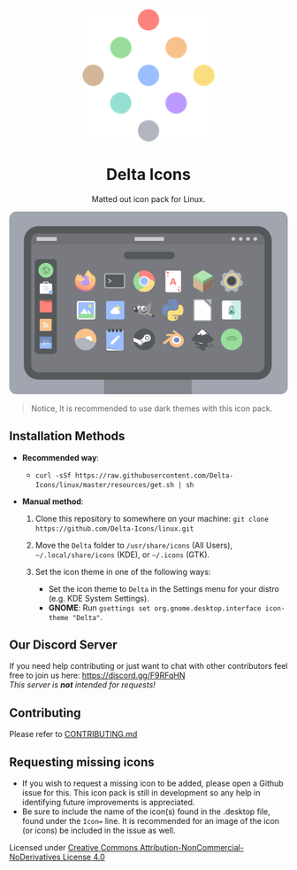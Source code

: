 <p align="center">
	<img src="https://raw.githubusercontent.com/Delta-Icons/Linux/master/delta-logo.png" alt="">
</p>

<h1 align="center" padding="100">Delta Icons</h1>
<p align="center">Matted out icon pack for Linux.</p>

<p align="center">
	<img src="https://raw.githubusercontent.com/Delta-Icons/Linux/master/delta-showcase.png" alt="">
</p>

> Notice, It is recommended to use dark themes with this icon pack.

## Installation Methods

* **Recommended way**:
	- `curl -sSf https://raw.githubusercontent.com/Delta-Icons/linux/master/resources/get.sh | sh`

* **Manual method**:
  	1. Clone this repository to somewhere on your machine: `git clone https://github.com/Delta-Icons/linux.git`
  	2. Move the `Delta` folder to `/usr/share/icons` (All Users), `~/.local/share/icons` (KDE), or `~/.icons` (GTK).

	3. Set the icon theme in one of the following ways:
	   - Set the icon theme to `Delta` in the Settings menu for your distro (e.g. KDE System Settings).
	   - **GNOME**: Run `gsettings set org.gnome.desktop.interface icon-theme "Delta"`.

## Our Discord Server
If you need help contributing or just want to chat with other contributors feel free to join us here: https://discord.gg/F9RFqHN <br>
_This server is __not__ intended for requests!_

## Contributing
Please refer to [CONTRIBUTING.md](https://github.com/Delta-Icons/Linux/blob/master/CONTRIBUTING.md)

## Requesting missing icons
* If you wish to request a missing icon to be added, please open a Github issue for this. This icon pack is still in development so any help in identifying future improvements is appreciated.
* Be sure to include the name of the icon(s) found in the .desktop file, found under the `Icon=` line. It is recommended for an image of the icon (or icons) be included in the issue as well.

Licensed under [Creative Commons Attribution-NonCommercial-NoDerivatives License 4.0](https://creativecommons.org/licenses/by-nc-nd/4.0/)
